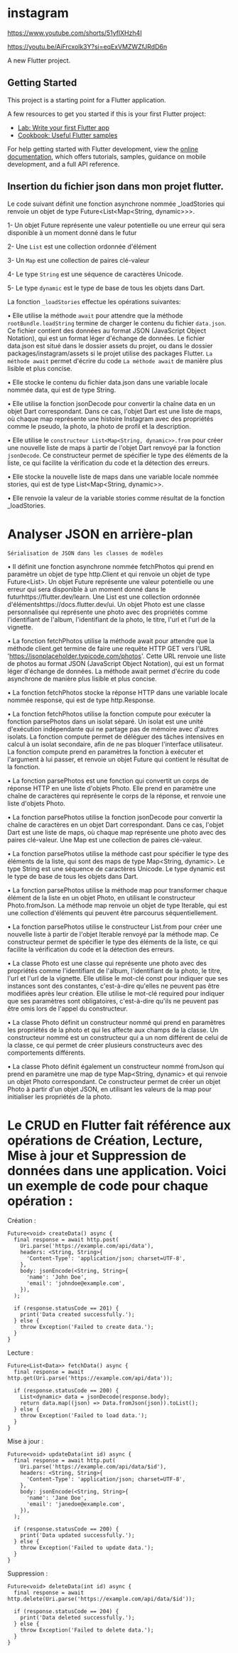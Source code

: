 # instagram

https://www.youtube.com/shorts/51yflXHzh4I

https://youtu.be/AiFrcxolk3Y?si=eqExVMZWZfJRdD6n


A new Flutter project.

## Getting Started

This project is a starting point for a Flutter application.

A few resources to get you started if this is your first Flutter project:

- [Lab: Write your first Flutter app](https://docs.flutter.dev/get-started/codelab)
- [Cookbook: Useful Flutter samples](https://docs.flutter.dev/cookbook)

For help getting started with Flutter development, view the
[online documentation](https://docs.flutter.dev/), which offers tutorials,
samples, guidance on mobile development, and a full API reference.


## Insertion du fichier json dans mon projet flutter.
Le code suivant définit une fonction asynchrone nommée _loadStories qui renvoie un objet de type Future<List<Map<String, dynamic>>>.

1- Un objet Future représente une valeur potentielle ou une erreur qui sera 
   disponible à un moment donné dans le futur
   
2- Une `List` est une collection ordonnée d'élément

3- Un `Map` est une collection de paires clé-valeur

4- Le type `String` est une séquence de caractères Unicode.

5- Le type `dynamic` est le type de base de tous les objets dans Dart.

La fonction `_loadStories` effectue les opérations suivantes: 

•  Elle utilise la méthode `await` pour attendre que la méthode `rootBundle.loadString` termine de charger le contenu du fichier `data.json`. Ce fichier contient des données au format JSON (JavaScript Object Notation), qui est un format léger d'échange de données. Le fichier data.json est situé dans le dossier assets du projet, ou dans le dossier packages/instagram/assets si le projet utilise des packages Flutter. `La méthode await` permet d'écrire du code `La méthode await` de manière plus lisible et plus concise.

•  Elle stocke le contenu du fichier data.json dans une variable locale nommée data, qui est de type String.

•  Elle utilise la fonction jsonDecode pour convertir la chaîne data en un objet Dart correspondant. Dans ce cas, l'objet Dart est une liste de maps, où chaque map représente une histoire Instagram avec des propriétés comme le pseudo, la photo, la photo de profil et la description.

•  Elle utilise le `constructeur List<Map<String, dynamic>>.from` pour créer une nouvelle liste de maps à partir de l'objet Dart renvoyé par la fonction `jsonDecode`. Ce constructeur permet de spécifier le type des éléments de la liste, ce qui facilite la vérification du code et la détection des erreurs.

•  Elle stocke la nouvelle liste de maps dans une variable locale nommée stories, qui est de type List<Map<String, dynamic>>.

•  Elle renvoie la valeur de la variable stories comme résultat de la fonction _loadStories.


# Analyser JSON en arrière-plan
 `Sérialisation de JSON dans les classes de modèles`
 
•  Il définit une fonction asynchrone nommée fetchPhotos qui prend en paramètre un objet de type http.Client et qui renvoie un objet de type Future<List<Photo>>. Un objet Future représente une valeur potentielle ou une erreur qui sera disponible à un moment donné dans le futurhttps://flutter.dev/learn. Une List est une collection ordonnée d'élémentshttps://docs.flutter.dev/ui. Un objet Photo est une classe personnalisée qui représente une photo avec des propriétés comme l'identifiant de l'album, l'identifiant de la photo, le titre, l'url et l'url de la vignette.

•  La fonction fetchPhotos utilise la méthode await pour attendre que la méthode client.get termine de faire une requête HTTP GET vers l'URL 'https://jsonplaceholder.typicode.com/photos'. Cette URL renvoie une liste de photos au format JSON (JavaScript Object Notation), qui est un format léger d'échange de données. La méthode await permet d'écrire du code asynchrone de manière plus lisible et plus concise.

•  La fonction fetchPhotos stocke la réponse HTTP dans une variable locale nommée response, qui est de type http.Response.

•  La fonction fetchPhotos utilise la fonction compute pour exécuter la fonction parsePhotos dans un isolat séparé. Un isolat est une unité d'exécution indépendante qui ne partage pas de mémoire avec d'autres isolats. La fonction compute permet de déléguer des tâches intensives en calcul à un isolat secondaire, afin de ne pas bloquer l'interface utilisateur. La fonction compute prend en paramètres la fonction à exécuter et l'argument à lui passer, et renvoie un objet Future qui contient le résultat de la fonction.

•  La fonction parsePhotos est une fonction qui convertit un corps de réponse HTTP en une liste d'objets Photo. Elle prend en paramètre une chaîne de caractères qui représente le corps de la réponse, et renvoie une liste d'objets Photo.

•  La fonction parsePhotos utilise la fonction jsonDecode pour convertir la chaîne de caractères en un objet Dart correspondant. Dans ce cas, l'objet Dart est une liste de maps, où chaque map représente une photo avec des paires clé-valeur. Une Map est une collection de paires clé-valeur.

•  La fonction parsePhotos utilise la méthode cast pour spécifier le type des éléments de la liste, qui sont des maps de type Map<String, dynamic>. Le type String est une séquence de caractères Unicode. Le type dynamic est le type de base de tous les objets dans Dart.

•  La fonction parsePhotos utilise la méthode map pour transformer chaque élément de la liste en un objet Photo, en utilisant le constructeur Photo.fromJson. La méthode map renvoie un objet de type Iterable, qui est une collection d'éléments qui peuvent être parcourus séquentiellement.

•  La fonction parsePhotos utilise le constructeur List.from pour créer une nouvelle liste à partir de l'objet Iterable renvoyé par la méthode map. Ce constructeur permet de spécifier le type des éléments de la liste, ce qui facilite la vérification du code et la détection des erreurs.

•  La classe Photo est une classe qui représente une photo avec des propriétés comme l'identifiant de l'album, l'identifiant de la photo, le titre, l'url et l'url de la vignette. Elle utilise le mot-clé const pour indiquer que ses instances sont des constantes, c'est-à-dire qu'elles ne peuvent pas être modifiées après leur création. Elle utilise le mot-clé required pour indiquer que ses paramètres sont obligatoires, c'est-à-dire qu'ils ne peuvent pas être omis lors de l'appel du constructeur.

•  La classe Photo définit un constructeur nommé qui prend en paramètres les propriétés de la photo et qui les affecte aux champs de la classe. Un constructeur nommé est un constructeur qui a un nom différent de celui de la classe, ce qui permet de créer plusieurs constructeurs avec des comportements différents.

•  La classe Photo définit également un constructeur nommé fromJson qui prend en paramètre une map de type Map<String, dynamic> et qui renvoie un objet Photo correspondant. Ce constructeur permet de créer un objet Photo à partir d'un objet JSON, en utilisant les valeurs de la map pour initialiser les propriétés de la photo.





# Le CRUD en Flutter fait référence aux opérations de Création, Lecture, Mise à jour et Suppression de données dans une application. Voici un exemple de code pour chaque opération :

Création :

```
Future<void> createData() async {
  final response = await http.post(
    Uri.parse('https://example.com/api/data'),
    headers: <String, String>{
      'Content-Type': 'application/json; charset=UTF-8',
    },
    body: jsonEncode(<String, String>{
      'name': 'John Doe',
      'email': 'johndoe@example.com',
    }),
  );

  if (response.statusCode == 201) {
    print('Data created successfully.');
  } else {
    throw Exception('Failed to create data.');
  }
}
```

Lecture :

```
Future<List<Data>> fetchData() async {
  final response = await http.get(Uri.parse('https://example.com/api/data'));

  if (response.statusCode == 200) {
    List<dynamic> data = jsonDecode(response.body);
    return data.map((json) => Data.fromJson(json)).toList();
  } else {
    throw Exception('Failed to load data.');
  }
}
```

Mise à jour :

```
Future<void> updateData(int id) async {
  final response = await http.put(
    Uri.parse('https://example.com/api/data/$id'),
    headers: <String, String>{
      'Content-Type': 'application/json; charset=UTF-8',
    },
    body: jsonEncode(<String, String>{
      'name': 'Jane Doe',
      'email': 'janedoe@example.com',
    }),
  );

  if (response.statusCode == 200) {
    print('Data updated successfully.');
  } else {
    throw Exception('Failed to update data.');
  }
}
```

Suppression :

```
Future<void> deleteData(int id) async {
  final response = await http.delete(Uri.parse('https://example.com/api/data/$id'));

  if (response.statusCode == 204) {
    print('Data deleted successfully.');
  } else {
    throw Exception('Failed to delete data.');
  }
}
```


